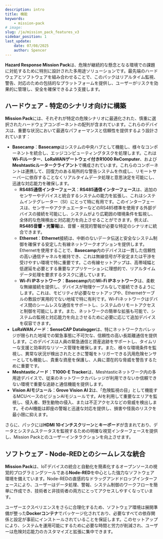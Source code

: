 ```yaml
---
description: intro
title: 機能
keywords:
    - mission-pack
# image: 
slug: /ja/mission_pack_features_v3
sidebar_position: 1
last_update:
    date: 07/08/2025
    author: Spencer
---
```


**Hazard Response Mission Pack**は、危険が継続的な懸念となる環境での課題に対処するために特別に設計された多用途ソリューションです。最先端のハードウェアとソフトウェアを組み合わせることで、このパックはリアルタイム監視、警告、対応のための包括的なプラットフォームを提供し、ユーザーがリスクを効果的に管理し、安全を確保できるよう支援します。

## ハードウェア - 特定のシナリオ向けに構築

**Mission Pack**には、それぞれが特定の危険シナリオに最適化された、慎重に選択されたハードウェアコンポーネントの配列が含まれています。これらのデバイスは、重要な状況において最適なパフォーマンスと信頼性を提供するよう設計されています：

- **Basecamp**：**Basecamp**はシステムの中央ハブとして機能し、様々なコンポーネントを統合し、エッジコンピューティングタスクを処理します。これは**Wi-Fiルーター**、**LoRaWANゲートウェイ付きR1000 ReComputer**、および**Meshtasticルータークライアント**で構成されています。これらのコンポーネントは連携して、回復力のある局所的な警告システムを作成し、リモートサーバーに依存することなくリアルタイムデータ処理と意思決定を可能にし、迅速な対応能力を確保します。
  - **RS485通信インターフェース**：**RS485通信インターフェース**は、追加のセンサーやデバイスと統合するシステムの能力を拡張し、これはシステムインテグレーター（SI）にとって特に有用です。このインターフェースは、センサーやアクチュエーターなどのRS485標準を使用する外部デバイスの接続を可能にし、システムがより広範囲の環境条件を監視し、全体的な危険検出と対応能力を向上させることができます。例えば、**RS485音響・光警報**は、音響・視覚的警報が必要な特定のシナリオに統合できます。
  - **Ethernet**：**Ethernet**接続は、中断のないデータ伝送と安全なシステム制御を確保する安定した有線ネットワークオプションを提供します。Ethernetを使用することで、**Basecamp**内のデバイスは一貫した信頼性の高い通信チャネルを維持でき、これは無線信号が不安定または干渉を受けやすい環境で特に重要です。この有線セットアップは、高帯域幅と低遅延を必要とする重要なアプリケーションに理想的で、リアルタイムデータ処理を要求するタスクに適しています。
  - **Wi-Fi IPネットワーク**：**Basecamp**内の**Wi-Fi IPネットワーク**は、柔軟な無線接続を提供し、デバイスが物理ケーブルなしで接続できるようにします。これは、モビリティが必要なセットアップや、Ethernetケーブルの敷設が実用的でない地域で特に有利です。Wi-Fiネットワークはデバイス間のシームレスな通信をサポートし、システムのリモートアクセスと制御を可能にします。また、ネットワークの簡単な拡張も可能で、システムの監視と対応能力を向上させるために必要に応じて追加デバイスを収容できます。
- **LoRaWANノード**：**SenseCAP Datalogger**は、特にネットワークカバレッジが限られた地域での緊急事態に不可欠な、信頼性の高い長距離通信を提供します。このデバイスは人員の緊急通信と資産追跡をサポートし、タイムリーな支援と効率的なリソース管理を確保します。また、様々な環境条件を監視し、異常な状況が検出されたときに警報をトリガーできる汎用危険センサーとしても機能し、貴重な資産を保護し、人員に潜在的な脅威を警告するために重要です。
- **Meshtasticノード**：**T1000-E Tracker**は、Meshtasticネットワーク内の多用途デバイスで、従来のネットワークカバレッジが利用できないか信頼できない環境で重要な追跡と通信機能を提供します。
- **Vision AIモジュール**：**Grove Vision AI 2**は、「危険監視の目」として機能するMCUベースのビジョンAIモジュールです。AIを利用して重要なエリアを監視し、侵入者、野生動物の侵入、または不正アクセスなどの脅威を検出します。そのAI機能は即座の警報と迅速な対応を提供し、損害や怪我のリスクを最小限に抑えます。

さらに、パックには**HDMI 10インチスクリーン**と**キーボード**が含まれており、データとシステムステータスを監視するための明確な視覚インターフェースを提供し、Mission Packとのユーザーインタラクションを向上させます。

## ソフトウェア - Node-REDとのシームレスな統合

**Mission Pack**は、IoTデバイスの統合と自動化を簡素化するオープンソースの視覚的プログラミングツールである**Node-RED**を中心とした強力なソフトウェア環境を備えています。Node-REDの直感的なドラッグアンドドロップインターフェースにより、ユーザーはデータ処理、警報、システム制御のワークフローを簡単に作成でき、技術者と非技術者の両方にとってアクセスしやすくなっています。

ユーザーエクスペリエンスをさらに合理化するため、ソフトウェア環境は展開準備が整った**Dockerコンテナ**でパッケージ化されており、必要なすべての依存関係と設定が事前にインストールされていることを保証します。このセットアップにより、システムを運用可能にするために必要な時間と労力が削減され、ユーザーは危険対応能力のカスタマイズと拡張に集中できます。